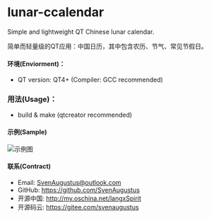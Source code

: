 # lunar-ccalendar
Simple and lightweight QT Chinese lunar calendar.

 简单而轻量级的QT应用：中国日历，其中包含农历、节气、常见节假日。 

 
#### 环境(Enviorment)：
* QT version: QT4+  (Compiler: GCC recommended)

### 用法(Usage)：
* build & make (qtcreator recommended) 

#### 示例(Sample)
![示例图](https://raw.githubusercontent.com/SvenAugustus/mccalendar/master/sample/sample.png)

#### 联系(Contract)
* Email: SvenAugustus@outlook.com
* GitHub: https://github.com/SvenAugustus
* 开源中国: http://my.oschina.net/langxSpirit
* 开源码云: https://gitee.com/svenaugustus


